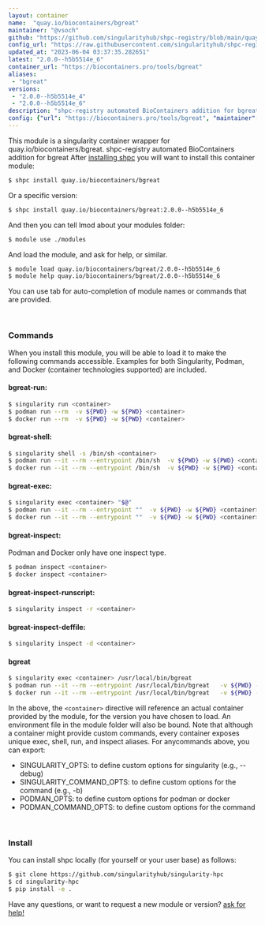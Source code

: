 ```yaml
---
layout: container
name:  "quay.io/biocontainers/bgreat"
maintainer: "@vsoch"
github: "https://github.com/singularityhub/shpc-registry/blob/main/quay.io/biocontainers/bgreat/container.yaml"
config_url: "https://raw.githubusercontent.com/singularityhub/shpc-registry/main/quay.io/biocontainers/bgreat/container.yaml"
updated_at: "2023-06-04 03:37:35.282651"
latest: "2.0.0--h5b5514e_6"
container_url: "https://biocontainers.pro/tools/bgreat"
aliases:
 - "bgreat"
versions:
 - "2.0.0--h5b5514e_4"
 - "2.0.0--h5b5514e_6"
description: "shpc-registry automated BioContainers addition for bgreat"
config: {"url": "https://biocontainers.pro/tools/bgreat", "maintainer": "@vsoch", "description": "shpc-registry automated BioContainers addition for bgreat", "latest": {"2.0.0--h5b5514e_6": "sha256:283bf000d198421f9ba8839e1ef3aa6faafa8b920adbe034fc1841e681aed232"}, "tags": {"2.0.0--h5b5514e_4": "sha256:82b2058349acec28931b3b15c808c27d398c4ae7f9624098256d007670702fbe", "2.0.0--h5b5514e_6": "sha256:283bf000d198421f9ba8839e1ef3aa6faafa8b920adbe034fc1841e681aed232"}, "docker": "quay.io/biocontainers/bgreat", "aliases": {"bgreat": "/usr/local/bin/bgreat"}}
---
```


This module is a singularity container wrapper for quay.io/biocontainers/bgreat.
shpc-registry automated BioContainers addition for bgreat
After [installing shpc](#install) you will want to install this container module:


```bash
$ shpc install quay.io/biocontainers/bgreat
```

Or a specific version:

```bash
$ shpc install quay.io/biocontainers/bgreat:2.0.0--h5b5514e_6
```

And then you can tell lmod about your modules folder:

```bash
$ module use ./modules
```

And load the module, and ask for help, or similar.

```bash
$ module load quay.io/biocontainers/bgreat/2.0.0--h5b5514e_6
$ module help quay.io/biocontainers/bgreat/2.0.0--h5b5514e_6
```

You can use tab for auto-completion of module names or commands that are provided.

<br>

### Commands

When you install this module, you will be able to load it to make the following commands accessible.
Examples for both Singularity, Podman, and Docker (container technologies supported) are included.

#### bgreat-run:

```bash
$ singularity run <container>
$ podman run --rm  -v ${PWD} -w ${PWD} <container>
$ docker run --rm  -v ${PWD} -w ${PWD} <container>
```

#### bgreat-shell:

```bash
$ singularity shell -s /bin/sh <container>
$ podman run --it --rm --entrypoint /bin/sh  -v ${PWD} -w ${PWD} <container>
$ docker run --it --rm --entrypoint /bin/sh  -v ${PWD} -w ${PWD} <container>
```

#### bgreat-exec:

```bash
$ singularity exec <container> "$@"
$ podman run --it --rm --entrypoint ""  -v ${PWD} -w ${PWD} <container> "$@"
$ docker run --it --rm --entrypoint ""  -v ${PWD} -w ${PWD} <container> "$@"
```

#### bgreat-inspect:

Podman and Docker only have one inspect type.

```bash
$ podman inspect <container>
$ docker inspect <container>
```

#### bgreat-inspect-runscript:

```bash
$ singularity inspect -r <container>
```

#### bgreat-inspect-deffile:

```bash
$ singularity inspect -d <container>
```


#### bgreat

```bash
$ singularity exec <container> /usr/local/bin/bgreat
$ podman run --it --rm --entrypoint /usr/local/bin/bgreat   -v ${PWD} -w ${PWD} <container> -c " $@"
$ docker run --it --rm --entrypoint /usr/local/bin/bgreat   -v ${PWD} -w ${PWD} <container> -c " $@"
```



In the above, the `<container>` directive will reference an actual container provided
by the module, for the version you have chosen to load. An environment file in the
module folder will also be bound. Note that although a container
might provide custom commands, every container exposes unique exec, shell, run, and
inspect aliases. For anycommands above, you can export:

 - SINGULARITY_OPTS: to define custom options for singularity (e.g., --debug)
 - SINGULARITY_COMMAND_OPTS: to define custom options for the command (e.g., -b)
 - PODMAN_OPTS: to define custom options for podman or docker
 - PODMAN_COMMAND_OPTS: to define custom options for the command

<br>

### Install

You can install shpc locally (for yourself or your user base) as follows:

```bash
$ git clone https://github.com/singularityhub/singularity-hpc
$ cd singularity-hpc
$ pip install -e .
```

Have any questions, or want to request a new module or version? [ask for help!](https://github.com/singularityhub/singularity-hpc/issues)